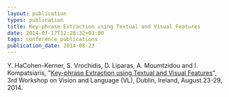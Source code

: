 ```yaml
---
layout: publication
types: publication
title: Key-phrase Extraction using Textual and Visual Features
date: 2014-07-17T12:28:32+03:00
tags: conference_publications
publication_date: 2014-08-23
---
```

Y. HaCohen-Kerner, S. Vrochidis, D. Liparas, A. Moumtzidou and I. Kompatsiaris, "[Key-phrase Extraction using Textual and Visual Features](https://www.researchgate.net/publication/266140410_Key-phrase_Extraction_using_Textual_and_Visual_Features)", 3rd Workshop on Vision and Language (VL), Dublin, Ireland, August 23-29, 2014.